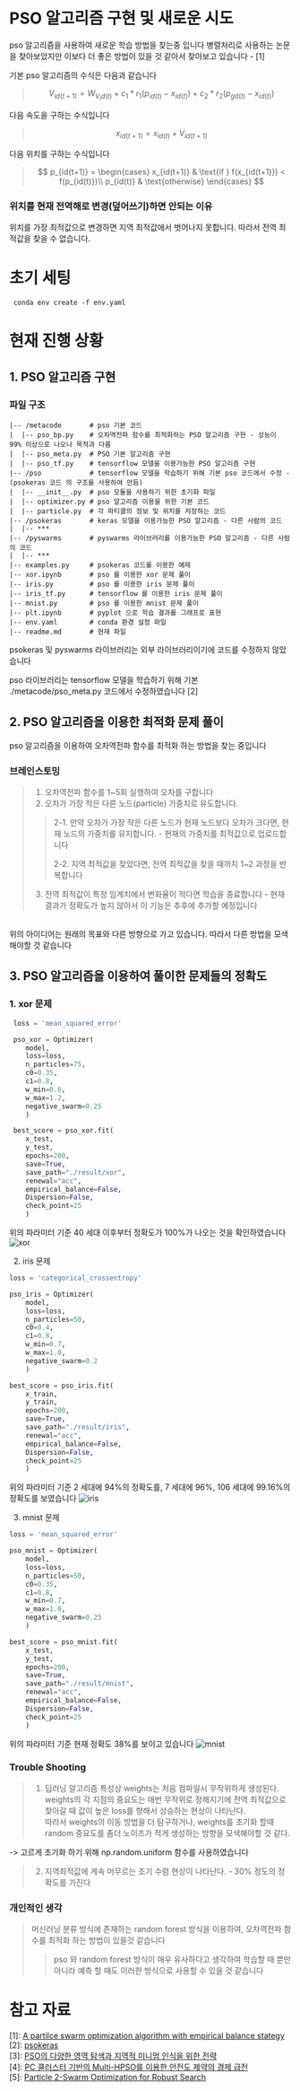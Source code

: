 # PSO 알고리즘 구현 및 새로운 시도

pso 알고리즘을 사용하여 새로운 학습 방법을 찾는중 입니다
병렬처리로 사용하는 논문을 찾아보았지만 이보다 더 좋은 방법이 있을 것 같아서 찾아보고 있습니다 - \[1]

기본 pso 알고리즘의 수식은 다음과 같습니다

> $$V_{id(t+1)} = W_{V_id(t)} + c_1 * r_1 (p_{id(t)} - x_{id(t)}) + c_2 * r_2(p_{gd(t)} - x_{id(t)})$$

다음 속도을 구하는 수식입니다

> $$x_{id(t+1)} = x_{id(t)} + V_{id(t+1)}$$

다음 위치를 구하는 수식입니다

> $$
p_{id(t+1)} =
\begin{cases}
x_{id(t+1)} & \text{if } f(x_{id(t+1)}) < f(p_{id(t)})\\
p_{id(t)} & \text{otherwise}
\end{cases}
$$

### 위치를 현재 전역해로 변경(덮어쓰기)하면 안되는 이유

위치를 가장 최적값으로 변경하면 지역 최적값에서 벗어나지 못합니다. 따라서 전역 최적값을 찾을 수 없습니다.

# 초기 세팅

``` shell
 conda env create -f env.yaml 
```

# 현재 진행 상황

## 1. PSO 알고리즘 구현

### 파일 구조

``` plain text
|-- /metacode       # pso 기본 코드
|  |-- pso_bp.py    # 오차역전파 함수를 최적화하는 PSO 알고리즘 구현 - 성능이 99% 이상으로 나오나 목적과 다름
|  |-- pso_meta.py  # PSO 기본 알고리즘 구현
|  |-- pso_tf.py    # tensorflow 모델을 이용가능한 PSO 알고리즘 구현
|-- /pso            # tensorflow 모델을 학습하기 위해 기본 pso 코드에서 수정 - (psokeras 코드 의 구조를 사용하여 만듬)
|  |-- __init__.py  # pso 모듈을 사용하기 위한 초기화 파일
|  |-- optimizer.py # pso 알고리즘 이용을 위한 기본 코드
|  |-- particle.py  # 각 파티클의 정보 및 위치를 저장하는 코드
|-- /psokeras       # keras 모델을 이용가능한 PSO 알고리즘 - 다른 사람의 코드
|  |-- ***
|-- /pyswarms       # pyswarms 라이브러리를 이용가능한 PSO 알고리즘 - 다른 사람의 코드
|  |-- ***
|-- examples.py     # psokeras 코드를 이용한 예제
|-- xor.ipynb       # pso 를 이용한 xor 문제 풀이
|-- iris.py         # pso 를 이용한 iris 문제 풀이
|-- iris_tf.py      # tensorflow 를 이용한 iris 문제 풀이
|-- mnist.py        # pso 를 이용한 mnist 문제 풀이
|-- plt.ipynb       # pyplot 으로 학습 결과를 그래프로 표현
|-- env.yaml        # conda 환경 설정 파일
|-- readme.md       # 현재 파일
```

psokeras 및 pyswarms 라이브러리는 외부 라이브러리이기에 코드를 수정하지 않았습니다

pso 라이브러리는 tensorflow 모델을 학습하기 위해 기본 ./metacode/pso_meta.py 코드에서 수정하였습니다 [2]

## 2. PSO 알고리즘을 이용한 최적화 문제 풀이

pso 알고리즘을 이용하여 오차역전파 함수를 최적화 하는 방법을 찾는 중입니다

### 브레인스토밍

> 1. 오차역전파 함수를 1~5회 실행하여 오차를 구합니다
> 2. 오차가 가장 적은 다른 노드(particle) 가중치로 유도합니다.
>
>> 2-1. 만약 오차가 가장 작은 다른 노드가 현재 노드보다 오차가 크다면, 현재 노드의 가중치를 유지합니다. - 현재의 가중치를 최적값으로 업로드합니다
>>
>> 2-2. 지역 최적값을 찾았다면, 전역 최적값을 찾을 때까지 1~2 과정을 반복합니다
>
> 3. 전역 최적값이 특정 임계치에서 변화율이 적다면 학습을 종료합니다 - 현재 결과가 정확도가 높지 않아서 이 기능은 추후에 추가할 예정입니다

</br>
위의 아이디어는 원래의 목표와 다른 방향으로 가고 있습니다. 따라서 다른 방법을 모색해야할 것 같습니다
</br>

## 3. PSO 알고리즘을 이용하여 풀이한 문제들의 정확도

### 1. xor 문제

``` python
 loss = 'mean_squared_error'

 pso_xor = Optimizer(
    model,
    loss=loss, 
    n_particles=75, 
    c0=0.35, 
    c1=0.8, 
    w_min=0.6, 
    w_max=1.2, 
    negative_swarm=0.25
    )

 best_score = pso_xor.fit(
    x_test, 
    y_test, 
    epochs=200, 
    save=True, 
    save_path="./result/xor", 
    renewal="acc", 
    empirical_balance=False, 
    Dispersion=False, 
    check_point=25
    )
```

위의 파라미터 기준 40 세대 이후부터 정확도가 100%가 나오는 것을 확인하였습니다
![xor](./history_plt/xor_sigmoid_2_acc_40.png)

2. iris 문제

``` python
loss = 'categorical_crossentropy'

pso_iris = Optimizer(
    model,
    loss=loss, 
    n_particles=50, 
    c0=0.4, 
    c1=0.8, 
    w_min=0.7,
    w_max=1.0, 
    negative_swarm=0.2
    )

best_score = pso_iris.fit(
    x_train, 
    y_train, 
    epochs=200, 
    save=True, 
    save_path="./result/iris", 
    renewal="acc", 
    empirical_balance=False, 
    Dispersion=False, 
    check_point=25
    )
```

위의 파라미터 기준 2 세대에 94%의 정확도를, 7 세대에 96%, 106 세대에 99.16%의 정확도를 보였습니다
![iris](./history_plt/iris_0624_1.png)

3. mnist 문제

``` python
loss = 'mean_squared_error'

pso_mnist = Optimizer(
    model,
    loss=loss, 
    n_particles=50,
    c0=0.35, 
    c1=0.8, 
    w_min=0.7,
    w_max=1.0,
    negative_swarm=0.25
    )

best_score = pso_mnist.fit(
    x_test,
    y_test,
    epochs=200,
    save=True,
    save_path="./result/mnist", 
    renewal="acc", 
    empirical_balance=False,
    Dispersion=False, 
    check_point=25
    )
```

위의 파라미터 기준 현재 정확도 38%를 보이고 있습니다
![mnist](./history_plt/mnist_cnn_acc.png)

### Trouble Shooting

> 1. 딥러닝 알고리즘 특성상 weights는 처음 컴파일시 무작위하게 생성된다. weights의 각 지점의 중요도는 매번 무작위로 정해지기에 전역 최적값으로 찾아갈 때 값이 높은 loss를 향해서 상승하는 현상이 나타난다.<br>
> 따라서 weights의 이동 방법을 더 탐구하거나, weights를 초기화 할때 random 중요도를 좀더 노이즈가 적게 생성하는 방향을 모색해야할 것 같다.

-> 고르게 초기화 하기 위해 np.random.uniform 함수를 사용하였습니다

> 2. 지역최적값에 계속 머무르는 조기 수렴 현상이 나타난다. - 30% 정도의 정확도를 가진다

### 개인적인 생각

> 머신러닝 분류 방식에 존재하는 random forest 방식을 이용하여, 오차역전파 함수를 최적화 하는 방법이 있을것 같습니다
>
> > pso 와 random forest 방식이 매우 유사하다고 생각하여 학습할 때 뿐만 아니라 예측 할 때도 이러한 방식으로 사용할 수 있을 것 같습니다

# 참고 자료

[1]: [A partilce swarm optimization algorithm with empirical balance stategy](https://www.sciencedirect.com/science/article/pii/S2590054422000185#bib0005) </br>
[2]: [psokeras](https://github.com/mike-holcomb/PSOkeras) </br>
[3]: [PSO의 다양한 영역 탐색과 지역적 미니멈 인식을 위한 전략](https://koreascience.kr/article/JAKO200925836515680.pdf) </br>
[4]: [PC 클러스터 기반의 Multi-HPSO를 이용한 안전도 제약의 경제 급전](https://koreascience.kr/article/JAKO200932056732373.pdf) </br>
[5]: [Particle 2-Swarm Optimization for Robust Search](https://s-space.snu.ac.kr/bitstream/10371/29949/3/management_information_v18_01_p01.pdf) </br>
